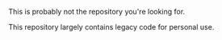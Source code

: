This is probably not the repository you're looking for.

This repository largely contains legacy code for personal use.
